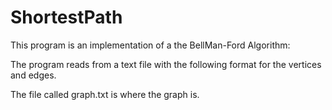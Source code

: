 
# ShortestPath
This program is an implementation of a the BellMan-Ford Algorithm:

The program reads from a text file with the following format for the vertices and edges.

The file called graph.txt is where the graph is.


